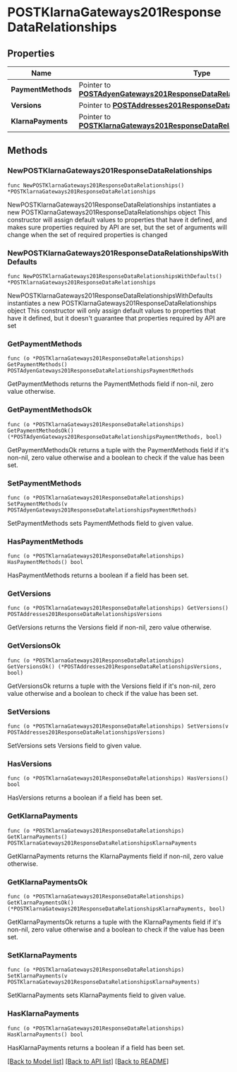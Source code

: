 # POSTKlarnaGateways201ResponseDataRelationships

## Properties

Name | Type | Description | Notes
------------ | ------------- | ------------- | -------------
**PaymentMethods** | Pointer to [**POSTAdyenGateways201ResponseDataRelationshipsPaymentMethods**](POSTAdyenGateways201ResponseDataRelationshipsPaymentMethods.md) |  | [optional] 
**Versions** | Pointer to [**POSTAddresses201ResponseDataRelationshipsVersions**](POSTAddresses201ResponseDataRelationshipsVersions.md) |  | [optional] 
**KlarnaPayments** | Pointer to [**POSTKlarnaGateways201ResponseDataRelationshipsKlarnaPayments**](POSTKlarnaGateways201ResponseDataRelationshipsKlarnaPayments.md) |  | [optional] 

## Methods

### NewPOSTKlarnaGateways201ResponseDataRelationships

`func NewPOSTKlarnaGateways201ResponseDataRelationships() *POSTKlarnaGateways201ResponseDataRelationships`

NewPOSTKlarnaGateways201ResponseDataRelationships instantiates a new POSTKlarnaGateways201ResponseDataRelationships object
This constructor will assign default values to properties that have it defined,
and makes sure properties required by API are set, but the set of arguments
will change when the set of required properties is changed

### NewPOSTKlarnaGateways201ResponseDataRelationshipsWithDefaults

`func NewPOSTKlarnaGateways201ResponseDataRelationshipsWithDefaults() *POSTKlarnaGateways201ResponseDataRelationships`

NewPOSTKlarnaGateways201ResponseDataRelationshipsWithDefaults instantiates a new POSTKlarnaGateways201ResponseDataRelationships object
This constructor will only assign default values to properties that have it defined,
but it doesn't guarantee that properties required by API are set

### GetPaymentMethods

`func (o *POSTKlarnaGateways201ResponseDataRelationships) GetPaymentMethods() POSTAdyenGateways201ResponseDataRelationshipsPaymentMethods`

GetPaymentMethods returns the PaymentMethods field if non-nil, zero value otherwise.

### GetPaymentMethodsOk

`func (o *POSTKlarnaGateways201ResponseDataRelationships) GetPaymentMethodsOk() (*POSTAdyenGateways201ResponseDataRelationshipsPaymentMethods, bool)`

GetPaymentMethodsOk returns a tuple with the PaymentMethods field if it's non-nil, zero value otherwise
and a boolean to check if the value has been set.

### SetPaymentMethods

`func (o *POSTKlarnaGateways201ResponseDataRelationships) SetPaymentMethods(v POSTAdyenGateways201ResponseDataRelationshipsPaymentMethods)`

SetPaymentMethods sets PaymentMethods field to given value.

### HasPaymentMethods

`func (o *POSTKlarnaGateways201ResponseDataRelationships) HasPaymentMethods() bool`

HasPaymentMethods returns a boolean if a field has been set.

### GetVersions

`func (o *POSTKlarnaGateways201ResponseDataRelationships) GetVersions() POSTAddresses201ResponseDataRelationshipsVersions`

GetVersions returns the Versions field if non-nil, zero value otherwise.

### GetVersionsOk

`func (o *POSTKlarnaGateways201ResponseDataRelationships) GetVersionsOk() (*POSTAddresses201ResponseDataRelationshipsVersions, bool)`

GetVersionsOk returns a tuple with the Versions field if it's non-nil, zero value otherwise
and a boolean to check if the value has been set.

### SetVersions

`func (o *POSTKlarnaGateways201ResponseDataRelationships) SetVersions(v POSTAddresses201ResponseDataRelationshipsVersions)`

SetVersions sets Versions field to given value.

### HasVersions

`func (o *POSTKlarnaGateways201ResponseDataRelationships) HasVersions() bool`

HasVersions returns a boolean if a field has been set.

### GetKlarnaPayments

`func (o *POSTKlarnaGateways201ResponseDataRelationships) GetKlarnaPayments() POSTKlarnaGateways201ResponseDataRelationshipsKlarnaPayments`

GetKlarnaPayments returns the KlarnaPayments field if non-nil, zero value otherwise.

### GetKlarnaPaymentsOk

`func (o *POSTKlarnaGateways201ResponseDataRelationships) GetKlarnaPaymentsOk() (*POSTKlarnaGateways201ResponseDataRelationshipsKlarnaPayments, bool)`

GetKlarnaPaymentsOk returns a tuple with the KlarnaPayments field if it's non-nil, zero value otherwise
and a boolean to check if the value has been set.

### SetKlarnaPayments

`func (o *POSTKlarnaGateways201ResponseDataRelationships) SetKlarnaPayments(v POSTKlarnaGateways201ResponseDataRelationshipsKlarnaPayments)`

SetKlarnaPayments sets KlarnaPayments field to given value.

### HasKlarnaPayments

`func (o *POSTKlarnaGateways201ResponseDataRelationships) HasKlarnaPayments() bool`

HasKlarnaPayments returns a boolean if a field has been set.


[[Back to Model list]](../README.md#documentation-for-models) [[Back to API list]](../README.md#documentation-for-api-endpoints) [[Back to README]](../README.md)


